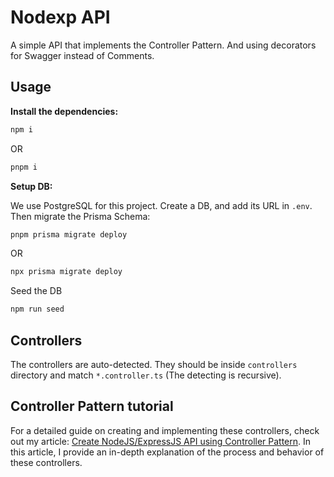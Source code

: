 # Nodexp API

A simple API that implements the Controller Pattern. And using decorators for Swagger instead of Comments.

## Usage

**Install the dependencies:**

```bash
npm i
```

OR

```bash
pnpm i
```

**Setup DB:**

We use PostgreSQL for this project. Create a DB, and add its URL in `.env`. Then migrate the Prisma Schema:

```bash
pnpm prisma migrate deploy
```

OR

```bash
npx prisma migrate deploy
```

Seed the DB

```bash
npm run seed
```

## Controllers

The controllers are auto-detected. They should be inside `controllers` directory and match `*.controller.ts` (The detecting is recursive).

## Controller Pattern tutorial

For a detailed guide on creating and implementing these controllers, check out my article: [Create NodeJS/ExpressJS API using Controller Pattern](https://mehdijai.hashnode.dev/node-exp-controller-pattern). In this article, I provide an in-depth explanation of the process and behavior of these controllers.
